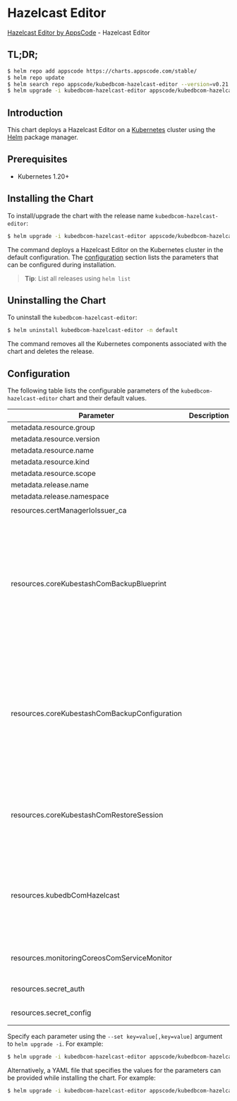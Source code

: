 # Hazelcast Editor

[Hazelcast Editor by AppsCode](https://appscode.com) - Hazelcast Editor

## TL;DR;

```bash
$ helm repo add appscode https://charts.appscode.com/stable/
$ helm repo update
$ helm search repo appscode/kubedbcom-hazelcast-editor --version=v0.21.0
$ helm upgrade -i kubedbcom-hazelcast-editor appscode/kubedbcom-hazelcast-editor -n default --create-namespace --version=v0.21.0
```

## Introduction

This chart deploys a Hazelcast Editor on a [Kubernetes](http://kubernetes.io) cluster using the [Helm](https://helm.sh) package manager.

## Prerequisites

- Kubernetes 1.20+

## Installing the Chart

To install/upgrade the chart with the release name `kubedbcom-hazelcast-editor`:

```bash
$ helm upgrade -i kubedbcom-hazelcast-editor appscode/kubedbcom-hazelcast-editor -n default --create-namespace --version=v0.21.0
```

The command deploys a Hazelcast Editor on the Kubernetes cluster in the default configuration. The [configuration](#configuration) section lists the parameters that can be configured during installation.

> **Tip**: List all releases using `helm list`

## Uninstalling the Chart

To uninstall the `kubedbcom-hazelcast-editor`:

```bash
$ helm uninstall kubedbcom-hazelcast-editor -n default
```

The command removes all the Kubernetes components associated with the chart and deletes the release.

## Configuration

The following table lists the configurable parameters of the `kubedbcom-hazelcast-editor` chart and their default values.

|                   Parameter                   | Description |                                                                                                                                                                                                                                                                                                                                                                                                                                                                                                                                                                                                                                                                                                              Default                                                                                                                                                                                                                                                                                                                                                                                                                                                                                                                                                                                                                                                                                                               |
|-----------------------------------------------|-------------|------------------------------------------------------------------------------------------------------------------------------------------------------------------------------------------------------------------------------------------------------------------------------------------------------------------------------------------------------------------------------------------------------------------------------------------------------------------------------------------------------------------------------------------------------------------------------------------------------------------------------------------------------------------------------------------------------------------------------------------------------------------------------------------------------------------------------------------------------------------------------------------------------------------------------------------------------------------------------------------------------------------------------------------------------------------------------------------------------------------------------------------------------------------------------------------------------------------------------------------------------------------------------------------------------------------------------------------------------------------------------------------------------------------------------------|
| metadata.resource.group                       |             | <code>kubedb.com</code>                                                                                                                                                                                                                                                                                                                                                                                                                                                                                                                                                                                                                                                                                                                                                                                                                                                                                                                                                                                                                                                                                                                                                                                                                                                                                                                                                                                                            |
| metadata.resource.version                     |             | <code>v1alpha2</code>                                                                                                                                                                                                                                                                                                                                                                                                                                                                                                                                                                                                                                                                                                                                                                                                                                                                                                                                                                                                                                                                                                                                                                                                                                                                                                                                                                                                              |
| metadata.resource.name                        |             | <code>hazelcasts</code>                                                                                                                                                                                                                                                                                                                                                                                                                                                                                                                                                                                                                                                                                                                                                                                                                                                                                                                                                                                                                                                                                                                                                                                                                                                                                                                                                                                                            |
| metadata.resource.kind                        |             | <code>Hazelcast</code>                                                                                                                                                                                                                                                                                                                                                                                                                                                                                                                                                                                                                                                                                                                                                                                                                                                                                                                                                                                                                                                                                                                                                                                                                                                                                                                                                                                                             |
| metadata.resource.scope                       |             | <code>Namespaced</code>                                                                                                                                                                                                                                                                                                                                                                                                                                                                                                                                                                                                                                                                                                                                                                                                                                                                                                                                                                                                                                                                                                                                                                                                                                                                                                                                                                                                            |
| metadata.release.name                         |             | <code>RELEASE-NAME</code>                                                                                                                                                                                                                                                                                                                                                                                                                                                                                                                                                                                                                                                                                                                                                                                                                                                                                                                                                                                                                                                                                                                                                                                                                                                                                                                                                                                                          |
| metadata.release.namespace                    |             | <code>default</code>                                                                                                                                                                                                                                                                                                                                                                                                                                                                                                                                                                                                                                                                                                                                                                                                                                                                                                                                                                                                                                                                                                                                                                                                                                                                                                                                                                                                               |
| resources.certManagerIoIssuer_ca              |             | <code>{"apiVersion":"cert-manager.io/v1","kind":"Issuer","metadata":{"name":"hazelcast-ca","namespace":"demo"},"spec":{"ca":{"secretName":"hazelcast-ca"}}}</code>                                                                                                                                                                                                                                                                                                                                                                                                                                                                                                                                                                                                                                                                                                                                                                                                                                                                                                                                                                                                                                                                                                                                                                                                                                                                 |
| resources.coreKubestashComBackupBlueprint     |             | <code>{"apiVersion":"core.kubestash.com/v1alpha1","kind":"BackupBlueprint","metadata":{"name":"hazelcast","namespace":"demo"},"spec":{"backupConfigurationTemplate":{"backends":[{"name":"hazelcast-backend","retentionPolicy":{"name":"hazelcast-retention-policy","namespace":"demo"},"storageRef":{"name":"hazelcast-storage","namespace":"demo"}}],"sessions":[{"addon":{"jobTemplate":{"spec":{"containerSecurityContext":{"allowPrivilegeEscalation":false,"capabilities":{"drop":["ALL"]},"runAsGroup":0,"runAsNonRoot":true,"runAsUser":999,"seccompProfile":{"type":"RuntimeDefault"}},"nodeSelector":{"kubernetes.io/os":"linux"}}},"name":"hazelcast-addon","tasks":[{"name":"logical-backup"}]},"name":"hazelcast-frequent-backup","repositories":[{"backend":"hazelcast-backend","directory":"/mongo-repo","encryptionSecret":{"name":"hazelcast-encryption-secret","namespace":"demo"},"name":"hazelcast-repo"}],"scheduler":{"failedJobsHistoryLimit":4,"jobTemplate":{"backoffLimit":2,"template":{"spec":{"containerSecurityContext":{"allowPrivilegeEscalation":false,"capabilities":{"drop":["ALL"]},"runAsGroup":0,"runAsNonRoot":true,"runAsUser":999,"seccompProfile":{"type":"RuntimeDefault"}},"nodeSelector":{"kubernetes.io/os":"linux"}}}},"schedule":"0 */2 * * *","successfulJobsHistoryLimit":2},"sessionHistoryLimit":3}]},"usagePolicy":{"allowedNamespaces":{"from":"Same"}}}}</code>             |
| resources.coreKubestashComBackupConfiguration |             | <code>{"apiVersion":"core.kubestash.com/v1alpha1","kind":"BackupConfiguration","metadata":{"name":"hazelcast","namespace":"demo"},"spec":{"backends":[{"name":"hazelcast-backend","retentionPolicy":{"name":"hazelcast-retention-policy","namespace":"demo"},"storageRef":{"name":"hazelcast-storage","namespace":"demo"}}],"sessions":[{"addon":{"jobTemplate":{"spec":{"containerSecurityContext":{"allowPrivilegeEscalation":false,"capabilities":{"drop":["ALL"]},"runAsGroup":0,"runAsNonRoot":true,"runAsUser":999,"seccompProfile":{"type":"RuntimeDefault"}},"nodeSelector":{"kubernetes.io/os":"linux"}}},"name":"hazelcast-addon","tasks":[{"name":"logical-backup"}]},"name":"hazelcast-frequent-backup","repositories":[{"backend":"hazelcast-backend","directory":"/mongo-repo","encryptionSecret":{"name":"hazelcast-encryption-secret","namespace":"demo"},"name":"hazelcast-repo"}],"scheduler":{"failedJobsHistoryLimit":4,"jobTemplate":{"backoffLimit":2,"template":{"spec":{"containerSecurityContext":{"allowPrivilegeEscalation":false,"capabilities":{"drop":["ALL"]},"runAsGroup":0,"runAsNonRoot":true,"runAsUser":999,"seccompProfile":{"type":"RuntimeDefault"}},"nodeSelector":{"kubernetes.io/os":"linux"}}}},"schedule":"0 */2 * * *","successfulJobsHistoryLimit":2},"sessionHistoryLimit":3}],"target":{"apiGroup":"kubedb.com","kind":"Hazelcast","name":"hazelcast","namespace":"demo"}}}</code> |
| resources.coreKubestashComRestoreSession      |             | <code>{"apiVersion":"core.kubestash.com/v1alpha1","kind":"RestoreSession","metadata":{"name":"hazelcast","namespace":"demo"},"spec":{"addon":{"containerRuntimeSettings":{"securityContext":{"allowPrivilegeEscalation":false,"capabilities":{"drop":["ALL"]},"runAsGroup":0,"runAsNonRoot":true,"runAsUser":999,"seccompProfile":{"type":"RuntimeDefault"}}},"jobTemplate":{"spec":{"nodeSelector":{"kubernetes.io/os":"linux"},"securityContext":{"runAsGroup":0,"runAsUser":999}}},"name":"hazelcast-addon","tasks":[{"name":"logical-backup-restore"}]},"dataSource":{"encryptionSecret":{"name":"hazelcast-encryption-secret","namespace":"demo"},"repository":"hazelcast-repo","snapshot":"latest"},"target":{"apiGroup":"kubedb.com","kind":"Hazelcast","name":"hazelcast","namespace":"demo"}}}</code>                                                                                                                                                                                                                                                                                                                                                                                                                                                                                                                                                                                                                     |
| resources.kubedbComHazelcast                  |             | <code>{"apiVersion":"kubedb.com/v1alpha2","kind":"Hazelcast","metadata":{"name":"hazelcast","namespace":"hazelcast"},"spec":{"deletionPolicy":"Halt","podTemplate":{"spec":{"containers":[{"name":"hazelcast","resources":{"requests":{"cpu":"700m","memory":"1200Mi"}}}],"nodeSelector":{"app":"kubedb","component":"hazelcast-database","instance":"hazelcast"},"tolerations":[{"effect":"NoSchedule","key":"app","operator":"Equal","value":"kubedb"},{"effect":"NoSchedule","key":"instance","operator":"Equal","value":"hazelcast"},{"effect":"NoSchedule","key":"component","operator":"Equal","value":"hazelcast-database"},{"effect":"NoSchedule","key":"nodepool_type","operator":"Equal","value":"n2-standard-2"}]}},"replicas":3,"serviceTemplates":[{"alias":"primary","spec":{"type":"LoadBalancer"}}],"storage":{"accessModes":["ReadWriteOnce"],"resources":{"requests":{"storage":"100Mi"}}},"version":"3.8.3"}}</code>                                                                                                                                                                                                                                                                                                                                                                                                                                                                                            |
| resources.monitoringCoreosComServiceMonitor   |             | <code>{"apiVersion":"monitoring.coreos.com/v1","kind":"ServiceMonitor","metadata":{"name":"hazelcast","namespace":"demo"},"spec":{"endpoints":[{"honorLabels":true,"interval":"30s","path":"/metrics","port":"metrics"}],"namespaceSelector":{"matchNames":["demo"]},"selector":{"matchLabels":{"app.kubernetes.io/instance":"hazelcast","app.kubernetes.io/name":"hazelcasts.kubedb.com"}}}}</code>                                                                                                                                                                                                                                                                                                                                                                                                                                                                                                                                                                                                                                                                                                                                                                                                                                                                                                                                                                                                                               |
| resources.secret_auth                         |             | <code>{"apiVersion":"v1","kind":"Secret","metadata":{"name":"hazelcast-auth","namespace":"demo"},"stringData":{"password":"thisIs1StrongPassword","username":"root"},"type":"Opaque"}</code>                                                                                                                                                                                                                                                                                                                                                                                                                                                                                                                                                                                                                                                                                                                                                                                                                                                                                                                                                                                                                                                                                                                                                                                                                                       |
| resources.secret_config                       |             | <code>{"apiVersion":"v1","kind":"Secret","metadata":{"name":"hazelcast-config","namespace":"demo"},"stringData":{"hazelcast.cnf":"[mysqld]\nmax_connections = 200\nread_buffer_size = 1048576\n"},"type":"Opaque"}</code>                                                                                                                                                                                                                                                                                                                                                                                                                                                                                                                                                                                                                                                                                                                                                                                                                                                                                                                                                                                                                                                                                                                                                                                                          |


Specify each parameter using the `--set key=value[,key=value]` argument to `helm upgrade -i`. For example:

```bash
$ helm upgrade -i kubedbcom-hazelcast-editor appscode/kubedbcom-hazelcast-editor -n default --create-namespace --version=v0.21.0 --set metadata.resource.group=kubedb.com
```

Alternatively, a YAML file that specifies the values for the parameters can be provided while
installing the chart. For example:

```bash
$ helm upgrade -i kubedbcom-hazelcast-editor appscode/kubedbcom-hazelcast-editor -n default --create-namespace --version=v0.21.0 --values values.yaml
```
